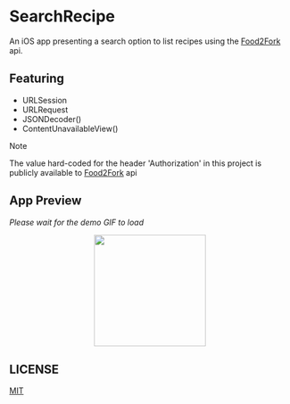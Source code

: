 # SearchRecipe
An iOS app presenting a search option to list recipes using the [Food2Fork](https://food2fork.ca) api.
## Featuring
- URLSession
- URLRequest
- JSONDecoder()
- ContentUnavailableView()

> [!NOTE]
> The value hard-coded for the header 'Authorization' in this project is publicly available to [Food2Fork](https://food2fork.ca) api 

## App Preview
*Please wait for the demo GIF to load*

<p align="center">
  <img src="GIF/demo.gif" width="200">
</p>

## LICENSE

[MIT](LICENSE)
